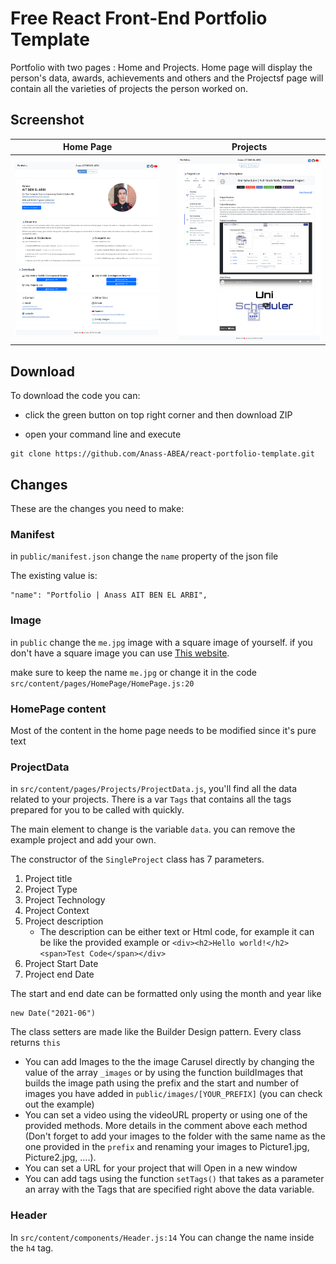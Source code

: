 # Free React Front-End Portfolio Template

Portfolio with two pages : Home and Projects. 
Home page will display the person's data, awards, achievements and others and the Projectsf page will contain all the varieties of projects the person worked on.

## Screenshot


| Home Page |   |   Projects  |  
|:----:|---|:------:|
|   ![HomePage](./home.png)   |   | ![HomePage](./projects.png) |  

## Download

To download the code you can:
- click the green button on top right corner and then download ZIP 

- open your command line and execute 
```
git clone https://github.com/Anass-ABEA/react-portfolio-template.git
```

## Changes
These are the changes you need to make:

### Manifest

in `public/manifest.json` change the `name` property of the json file

The existing value is:
```
"name": "Portfolio | Anass AIT BEN EL ARBI",
```

### Image
in `public` change the `me.jpg` image with a square image of yourself. if you don't have a square image you can use [This website](https://croppola.com/).

make sure to keep the name `me.jpg` or change it in the code `src/content/pages/HomePage/HomePage.js:20`

### HomePage content

Most of the content in the home page needs to be modified since it's pure text

### ProjectData

in `src/content/pages/Projects/ProjectData.js`, you'll find all the data related to your projects. 
There is a var `Tags` that contains all the tags prepared for you to be called with quickly.

The main element to change is the variable `data`. you can remove the example project and add your own.

The constructor of the `SingleProject` class has 7 parameters.

1. Project title
2. Project Type 
3. Project Technology
4. Project Context
5. Project description
    - The description can be either text or Html code, for example it can be like the provided example or `<div><h2>Hello world!</h2> <span>Test Code</span></div>`
6. Project Start Date
7. Project end Date

The start and end date can be formatted only using the month and year like 
```
new Date("2021-06")
```

The class setters are made like the Builder Design pattern. Every class returns `this`
- You can add Images to the the image Carusel directly by changing the value of the array `_images` or by using the function buildImages that builds the image path using the prefix and the start and number of images you have added in `public/images/[YOUR_PREFIX]` (you can check out the example)
- You can set a video using the videoURL property or using one of the provided methods. More details in the comment above each method (Don't forget to add your images to the folder with the same name as the one provided in the `prefix` and renaming your images to Picture1.jpg, Picture2.jpg, ....).
- You can set a URL for your project that will Open in a new window 
- You can add tags using the function `setTags()` that takes as a parameter an array with the Tags that are specified right above the data variable. 


### Header
In `src/content/components/Header.js:14` You can change the name inside the `h4` tag.



    


